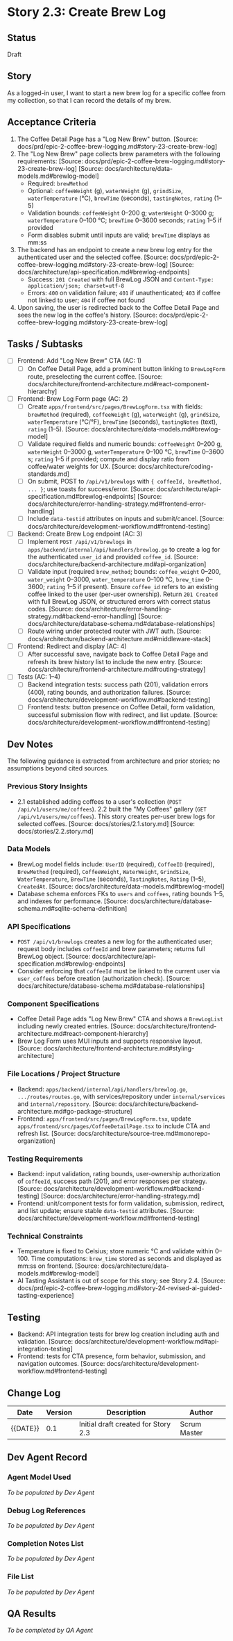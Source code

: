 # Story 2.3: Create Brew Log

## Status
Draft

## Story
As a logged-in user, I want to start a new brew log for a specific coffee from my collection, so that I can record the details of my brew.

## Acceptance Criteria
1. The Coffee Detail Page has a "Log New Brew" button. [Source: docs/prd/epic-2-coffee-brew-logging.md#story-23-create-brew-log]
2. The "Log New Brew" page collects brew parameters with the following requirements: [Source: docs/prd/epic-2-coffee-brew-logging.md#story-23-create-brew-log] [Source: docs/architecture/data-models.md#brewlog-model]
   - Required: `brewMethod`
   - Optional: `coffeeWeight` (g), `waterWeight` (g), `grindSize`, `waterTemperature` (°C), `brewTime` (seconds), `tastingNotes`, `rating` (1–5)
   - Validation bounds: `coffeeWeight` 0–200 g; `waterWeight` 0–3000 g; `waterTemperature` 0–100 °C; `brewTime` 0–3600 seconds; `rating` 1–5 if provided
   - Form disables submit until inputs are valid; `brewTime` displays as mm:ss
3. The backend has an endpoint to create a new brew log entry for the authenticated user and the selected coffee. [Source: docs/prd/epic-2-coffee-brew-logging.md#story-23-create-brew-log] [Source: docs/architecture/api-specification.md#brewlog-endpoints]
   - Success: `201 Created` with full BrewLog JSON and `Content-Type: application/json; charset=utf-8`
   - Errors: `400` on validation failure; `401` if unauthenticated; `403` if coffee not linked to user; `404` if coffee not found
4. Upon saving, the user is redirected back to the Coffee Detail Page and sees the new log in the coffee's history. [Source: docs/prd/epic-2-coffee-brew-logging.md#story-23-create-brew-log]

## Tasks / Subtasks
- [ ] Frontend: Add "Log New Brew" CTA (AC: 1)
  - [ ] On Coffee Detail Page, add a prominent button linking to `BrewLogForm` route, preselecting the current coffee. [Source: docs/architecture/frontend-architecture.md#react-component-hierarchy]
- [ ] Frontend: Brew Log Form page (AC: 2)
  - [ ] Create `apps/frontend/src/pages/BrewLogForm.tsx` with fields: `brewMethod` (required), `coffeeWeight` (g), `waterWeight` (g), `grindSize`, `waterTemperature` (°C/°F), `brewTime` (seconds), `tastingNotes` (text), `rating` (1–5). [Source: docs/architecture/data-models.md#brewlog-model]
  - [ ] Validate required fields and numeric bounds: `coffeeWeight` 0–200 g, `waterWeight` 0–3000 g, `waterTemperature` 0–100 °C, `brewTime` 0–3600 s; `rating` 1–5 if provided; compute and display ratio from coffee/water weights for UX. [Source: docs/architecture/coding-standards.md]
  - [ ] On submit, POST to `/api/v1/brewlogs` with `{ coffeeId, brewMethod, ... }`; use toasts for success/error. [Source: docs/architecture/api-specification.md#brewlog-endpoints] [Source: docs/architecture/error-handling-strategy.md#frontend-error-handling]
  - [ ] Include `data-testid` attributes on inputs and submit/cancel. [Source: docs/architecture/development-workflow.md#frontend-testing]
- [ ] Backend: Create Brew Log endpoint (AC: 3)
  - [ ] Implement `POST /api/v1/brewlogs` in `apps/backend/internal/api/handlers/brewlog.go` to create a log for the authenticated `user_id` and provided `coffee_id`. [Source: docs/architecture/backend-architecture.md#api-organization]
  - [ ] Validate input (required `brew_method`; bounds: `coffee_weight` 0–200, `water_weight` 0–3000, `water_temperature` 0–100 °C, `brew_time` 0–3600; `rating` 1–5 if present). Ensure `coffee_id` refers to an existing coffee linked to the user (per-user ownership). Return `201 Created` with full BrewLog JSON, or structured errors with correct status codes. [Source: docs/architecture/error-handling-strategy.md#backend-error-handling] [Source: docs/architecture/database-schema.md#database-relationships]
  - [ ] Route wiring under protected router with JWT auth. [Source: docs/architecture/backend-architecture.md#middleware-stack]
- [ ] Frontend: Redirect and display (AC: 4)
  - [ ] After successful save, navigate back to Coffee Detail Page and refresh its brew history list to include the new entry. [Source: docs/architecture/frontend-architecture.md#routing-strategy]
- [ ] Tests (AC: 1–4)
  - [ ] Backend integration tests: success path (201), validation errors (400), rating bounds, and authorization failures. [Source: docs/architecture/development-workflow.md#backend-testing]
  - [ ] Frontend tests: button presence on Coffee Detail, form validation, successful submission flow with redirect, and list update. [Source: docs/architecture/development-workflow.md#frontend-testing]

## Dev Notes
The following guidance is extracted from architecture and prior stories; no assumptions beyond cited sources.

### Previous Story Insights
- 2.1 established adding coffees to a user's collection (`POST /api/v1/users/me/coffees`). 2.2 built the "My Coffees" gallery (`GET /api/v1/users/me/coffees`). This story creates per-user brew logs for selected coffees. [Source: docs/stories/2.1.story.md] [Source: docs/stories/2.2.story.md]

### Data Models
- BrewLog model fields include: `UserID` (required), `CoffeeID` (required), `BrewMethod` (required), `CoffeeWeight`, `WaterWeight`, `GrindSize`, `WaterTemperature`, `BrewTime` (seconds), `TastingNotes`, `Rating` (1–5), `CreatedAt`. [Source: docs/architecture/data-models.md#brewlog-model]
- Database schema enforces FKs to `users` and `coffees`, rating bounds 1–5, and indexes for performance. [Source: docs/architecture/database-schema.md#sqlite-schema-definition]

### API Specifications
- `POST /api/v1/brewlogs` creates a new log for the authenticated user; request body includes `coffeeId` and brew parameters; returns full BrewLog object. [Source: docs/architecture/api-specification.md#brewlog-endpoints]
- Consider enforcing that `coffeeId` must be linked to the current user via `user_coffees` before creation (authorization check). [Source: docs/architecture/database-schema.md#database-relationships]

### Component Specifications
- Coffee Detail Page adds "Log New Brew" CTA and shows a `BrewLogList` including newly created entries. [Source: docs/architecture/frontend-architecture.md#react-component-hierarchy]
- Brew Log Form uses MUI inputs and supports responsive layout. [Source: docs/architecture/frontend-architecture.md#styling-architecture]

### File Locations / Project Structure
- Backend: `apps/backend/internal/api/handlers/brewlog.go`, `.../routes/routes.go`, with services/repository under `internal/services` and `internal/repository`. [Source: docs/architecture/backend-architecture.md#go-package-structure]
- Frontend: `apps/frontend/src/pages/BrewLogForm.tsx`, update `apps/frontend/src/pages/CoffeeDetailPage.tsx` to include CTA and refresh list. [Source: docs/architecture/source-tree.md#monorepo-organization]

### Testing Requirements
- Backend: input validation, rating bounds, user-ownership authorization of `coffeeId`, success path (201), and error responses per strategy. [Source: docs/architecture/development-workflow.md#backend-testing] [Source: docs/architecture/error-handling-strategy.md]
- Frontend: unit/component tests for form validation, submission, redirect, and list update; ensure stable `data-testid` attributes. [Source: docs/architecture/development-workflow.md#frontend-testing]

### Technical Constraints
- Temperature is fixed to Celsius; store numeric °C and validate within 0–100. Time computations: `brew_time` stored as seconds and displayed as mm:ss on frontend. [Source: docs/architecture/data-models.md#brewlog-model]
- AI Tasting Assistant is out of scope for this story; see Story 2.4. [Source: docs/prd/epic-2-coffee-brew-logging.md#story-24-revised-ai-guided-tasting-experience]

## Testing
- Backend: API integration tests for brew log creation including auth and validation. [Source: docs/architecture/development-workflow.md#api-integration-testing]
- Frontend: tests for CTA presence, form behavior, submission, and navigation outcomes. [Source: docs/architecture/development-workflow.md#frontend-testing]

## Change Log
| Date | Version | Description | Author |
| ---- | ------- | ----------- | ------ |
| {{DATE}} | 0.1 | Initial draft created for Story 2.3 | Scrum Master |

## Dev Agent Record
### Agent Model Used
_To be populated by Dev Agent_

### Debug Log References
_To be populated by Dev Agent_

### Completion Notes List
_To be populated by Dev Agent_

### File List
_To be populated by Dev Agent_

## QA Results
_To be completed by QA Agent_

